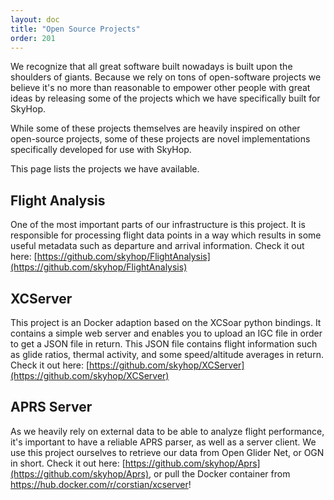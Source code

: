 ```yaml
---
layout: doc
title: "Open Source Projects"
order: 201
---
```


<p class="font-thin text-lg">We recognize that all great software built nowadays is built upon the shoulders of giants. Because we rely on tons of open-software projects we believe it's no more than reasonable to empower other people with great ideas by releasing some of the projects which we have specifically built for SkyHop.</p>

While some of these projects themselves are heavily inspired on other open-source projects, some of these projects are novel implementations specifically developed for use with SkyHop.

This page lists the projects we have available.

## Flight Analysis
One of the most important parts of our infrastructure is this project. It is responsible for processing flight data points in a way which results in some useful metadata such as departure and arrival information.
Check it out here: [https://github.com/skyhop/FlightAnalysis](https://github.com/skyhop/FlightAnalysis)

## XCServer
This project is an Docker adaption based on the XCSoar python bindings. It contains a simple web server and enables you to upload an IGC file in order to get a JSON file in return. This JSON file contains flight information such as glide ratios, thermal activity, and some speed/altitude averages in return.
Check it out here: [https://github.com/skyhop/XCServer](https://github.com/skyhop/XCServer)

## APRS Server
As we heavily rely on external data to be able to analyze flight performance, it's important to have a reliable APRS parser, as well as a server client. We use this project ourselves to retrieve our data from Open Glider Net, or OGN in short.
Check it out here: [https://github.com/skyhop/Aprs](https://github.com/skyhop/Aprs), or pull the Docker container from https://hub.docker.com/r/corstian/xcserver!
